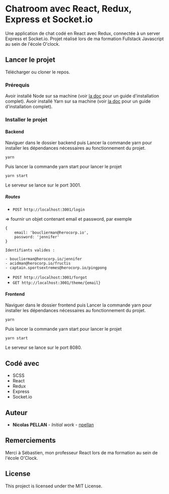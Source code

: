 # Chatroom avec React, Redux, Express et Socket.io

Une application de chat codé en React avec Redux, connectée à un server Express et Socket.io.
Projet réalisé lors de ma formation Fullstack Javascript au sein de l'école O'clock.

## Lancer le projet

Télécharger ou cloner le repos.

### Prérequis

Avoir installé Node sur sa machine (voir [la doc](https://nodejs.org/en/docs/) pour un guide d'installation complet).
Avoir installé Yarn sur sa machine (voir [la doc](https://yarnpkg.com/getting-started/install) pour un guide d'installation complet).

### Installer le projet

#### Backend

Naviguer dans le dossier backend puis Lancer la commande yarn pour installer les dépendances nécessaires au fonctionnement du projet.

```
yarn
```

Puis lancer la commande yarn start pour lancer le projet

```
yarn start
```

Le serveur se lance sur le port 3001.

##### Routes

- `POST http://localhost:3001/login`

=> fournir un objet contenant email et password, par exemple

```
{
    email: 'bouclierman@herocorp.io',
    password: 'jennifer'
}
```

```
Identifiants valides :

- bouclierman@herocorp.io/jennifer
- acidman@herocorp.io/fructis
- captain.sportsextremes@herocorp.io/pingpong
```

- `POST http://localhost:3001/forgot`
- `GET http://localhost:3001/theme/{email}`

#### Frontend

Naviguer dans le dossier frontend puis Lancer la commande yarn pour installer les dépendances nécessaires au fonctionnement du projet.
```
yarn
```

Puis lancer la commande yarn start pour lancer le projet

```
yarn start
```

Le serveur se lance sur le port 8080.

## Codé avec

* SCSS
* React
* Redux
* Express
* Socket.io

## Auteur

* **Nicolas PELLAN** - *Initial work* - [npellan](https://github.com/npellan)

## Remerciements

Merci à Sébastien, mon professeur React lors de ma formation au sein de l'école O'Clock.

## License

This project is licensed under the MIT License.
